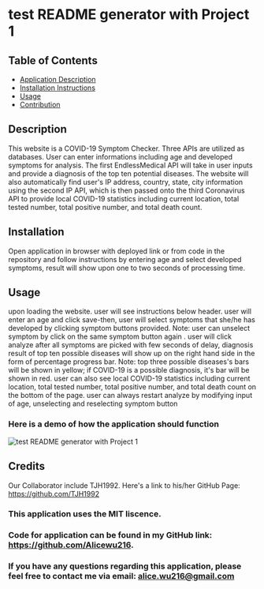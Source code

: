 
  # test README generator with Project 1
  ## Table of Contents
  
  * [Application Description](#description)
  * [Installation Instructions](#installation)
  * [Usage](#usage)
  * [Contribution](#credits)

  ## Description
  This website is a COVID-19 Symptom Checker. Three APIs are utilized as databases. User can enter informations including age and developed symptoms for analysis. The first EndlessMedical API will take in user inputs and provide a diagnosis of the top ten potential diseases. The website will also automatically find user's IP address, country, state, city information using the second IP API, which is then passed onto the third Coronavirus API to provide local COVID-19 statistics including current location, total tested number, total positive number, and total death count.

  ## Installation
  Open application in browser with deployed link or from code in the repository and follow instructions by entering age and select developed symptoms, result will show upon one to two seconds of processing time.

  ## Usage
  upon loading the website. user will see instructions below header. user will enter an age and click save-then, user will select symptoms that she/he has developed by clicking symptom buttons provided. Note: user can unselect symptom by click on the same symptom button again . user will click analyze after all symptoms are picked with few seconds of delay, diagnosis result of top ten possible diseases will show up on the right hand side in the form of percentage progress bar. Note: top three possible diseases's bars will be shown in yellow; if COVID-19 is a possible diagnosis, it's bar will be shown in red. user can also see local COVID-19 statistics including current location, total tested number, total positive number, and total death count on the bottom of the page. user can always restart analyze by modifying input of age, unselecting and reselecting symptom button
  ### Here is a demo of how the application should function
  ![test README generator with Project 1](./COVID-19-Checker.gif)


  ## Credits
  Our Collaborator include TJH1992. Here's a link to his/her GitHub Page: https://github.com/TJH1992


  ### This application uses the MIT liscence.
  

  ### Code for application can be found in my GitHub link: https://github.com/Alicewu216.

  ### If you have any questions regarding this application, please feel free to contact me via email: alice.wu216@gmail.com

